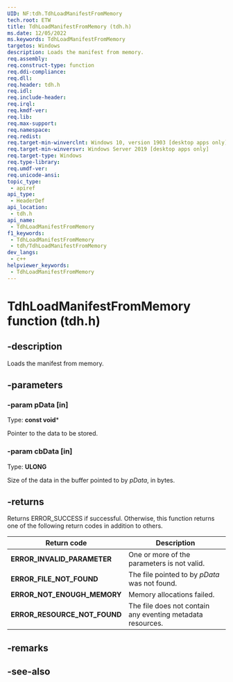 ```yaml
---
UID: NF:tdh.TdhLoadManifestFromMemory
tech.root: ETW
title: TdhLoadManifestFromMemory (tdh.h)
ms.date: 12/05/2022
ms.keywords: TdhLoadManifestFromMemory
targetos: Windows
description: Loads the manifest from memory.
req.assembly: 
req.construct-type: function
req.ddi-compliance: 
req.dll: 
req.header: tdh.h
req.idl: 
req.include-header: 
req.irql: 
req.kmdf-ver: 
req.lib: 
req.max-support: 
req.namespace: 
req.redist: 
req.target-min-winverclnt: Windows 10, version 1903 [desktop apps only]
req.target-min-winversvr: Windows Server 2019 [desktop apps only]
req.target-type: Windows
req.type-library: 
req.umdf-ver: 
req.unicode-ansi: 
topic_type:
 - apiref
api_type:
 - HeaderDef
api_location:
 - tdh.h
api_name:
 - TdhLoadManifestFromMemory
f1_keywords:
 - TdhLoadManifestFromMemory
 - tdh/TdhLoadManifestFromMemory
dev_langs:
 - c++
helpviewer_keywords:
 - TdhLoadManifestFromMemory
---
```


# TdhLoadManifestFromMemory function (tdh.h)

## -description

Loads the manifest from memory.

## -parameters

### -param pData [in]

Type: **const void***

Pointer to the data to be stored.

### -param cbData [in]

Type: **ULONG**

Size of the data in the buffer pointed to by *pData*, in bytes.

## -returns

Returns ERROR_SUCCESS if successful. Otherwise, this function returns one of the following return codes in addition to others.

| Return code | Description |
| -- | -- |
| **ERROR_INVALID_PARAMETER** | One or more of the parameters is not valid. |
| **ERROR_FILE_NOT_FOUND** | The file pointed to by *pData* was not found. |
| **ERROR_NOT_ENOUGH_MEMORY** | Memory allocations failed. |
| **ERROR_RESOURCE_NOT_FOUND** | The file does not contain any eventing metadata resources. |

## -remarks

## -see-also
